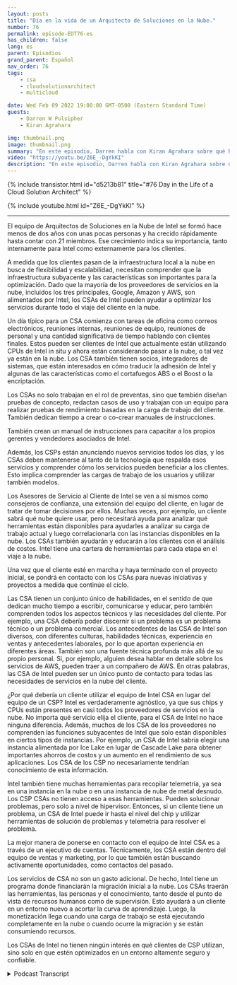 ```yaml
---
layout: posts
title: "Día en la vida de un Arquitecto de Soluciones en la Nube."
number: 76
permalink: episode-EDT76-es
has_children: false
lang: es
parent: Episodios
grand_parent: Español
nav_order: 76
tags:
    - csa
    - cloudsolutionarchitect
    - multicloud

date: Wed Feb 09 2022 19:00:00 GMT-0500 (Eastern Standard Time)
guests:
    - Darren W Pulsipher
    - Kiran Agrahara

img: thumbnail.png
image: thumbnail.png
summary: "En este episodio, Darren habla con Kiran Agrahara sobre qué hacen los Arquitectos de Soluciones en la Nube (CSAs) de Intel en un día para beneficiar no solo a los proveedores de servicios en la nube (CSPs), sino también a los usuarios finales."
video: "https://youtu.be/Z6E_-DgYkKI"
description: "En este episodio, Darren habla con Kiran Agrahara sobre qué hacen los Arquitectos de Soluciones en la Nube (CSAs) de Intel en un día para beneficiar no solo a los proveedores de servicios en la nube (CSPs), sino también a los usuarios finales."
---
```


<div>
{% include transistor.html id="d5213b81" title="#76 Day in the Life of a Cloud Solution Architect" %}

{% include youtube.html id="Z6E_-DgYkKI" %}
</div>

---

El equipo de Arquitectos de Soluciones en la Nube de Intel se formó hace menos de dos años con unas pocas personas y ha crecido rápidamente hasta contar con 21 miembros. Ese crecimiento indica su importancia, tanto internamente para Intel como externamente para los clientes.

A medida que los clientes pasan de la infraestructura local a la nube en busca de flexibilidad y escalabilidad, necesitan comprender que la infraestructura subyacente y las características son importantes para la optimización. Dado que la mayoría de los proveedores de servicios en la nube, incluidos los tres principales, Google, Amazon y AWS, son alimentados por Intel, los CSAs de Intel pueden ayudar a optimizar los servicios durante todo el viaje del cliente en la nube.

Un día típico para un CSA comienza con tareas de oficina como correos electrónicos, reuniones internas, reuniones de equipo, reuniones de personal y una cantidad significativa de tiempo hablando con clientes finales. Estos pueden ser clientes de Intel que actualmente están utilizando CPUs de Intel in situ y ahora están considerando pasar a la nube, o tal vez ya están en la nube. Los CSA también tienen socios, integradores de sistemas, que están interesados en cómo traducir la adhesión de Intel y algunas de las características como el cortafuegos ABS o el Boost o la encriptación.

Los CSAs no solo trabajan en el rol de preventas, sino que también diseñan pruebas de concepto, redactan casos de uso y trabajan con un equipo para realizar pruebas de rendimiento basadas en la carga de trabajo del cliente. También dedican tiempo a crear o co-crear manuales de instrucciones.

También crean un manual de instrucciones para capacitar a los propios gerentes y vendedores asociados de Intel.

Además, los CSPs están anunciando nuevos servicios todos los días, y los CSAs deben mantenerse al tanto de la tecnología que respalda esos servicios y comprender cómo los servicios pueden beneficiar a los clientes. Esto implica comprender las cargas de trabajo de los usuarios y utilizar también modelos.

Los Asesores de Servicio al Cliente de Intel se ven a sí mismos como consejeros de confianza, una extensión del equipo del cliente, en lugar de tratar de tomar decisiones por ellos. Muchas veces, por ejemplo, un cliente sabrá qué nube quiere usar, pero necesitará ayuda para analizar qué herramientas están disponibles para ayudarles a analizar su carga de trabajo actual y luego correlacionarla con las instancias disponibles en la nube. Los CSAs también ayudarán y educarán a los clientes con el análisis de costos. Intel tiene una cartera de herramientas para cada etapa en el viaje a la nube.

Una vez que el cliente esté en marcha y haya terminado con el proyecto inicial, se pondrá en contacto con los CSAs para nuevas iniciativas y proyectos a medida que continúe el ciclo.

Las CSA tienen un conjunto único de habilidades, en el sentido de que dedican mucho tiempo a escribir, comunicarse y educar, pero también comprenden todos los aspectos técnicos y las necesidades del cliente. Por ejemplo, una CSA debería poder discernir si un problema es un problema técnico o un problema comercial. Los antecedentes de las CSA de Intel son diversos, con diferentes culturas, habilidades técnicas, experiencia en ventas y antecedentes laborales, por lo que aportan experiencia en diferentes áreas. También son una fuente técnica profunda más allá de su propio personal. Si, por ejemplo, alguien desea hablar en detalle sobre los servicios de AWS, pueden traer a un compañero de AWS. En otras palabras, las CSA de Intel pueden ser un único punto de contacto para todas las necesidades de servicios en la nube del cliente.

¿Por qué debería un cliente utilizar el equipo de Intel CSA en lugar del equipo de un CSP? Intel es verdaderamente agnóstico, ya que sus chips y CPUs están presentes en casi todos los proveedores de servicios en la nube. No importa qué servicio elija el cliente, para el CSA de Intel no hace ninguna diferencia. Además, muchos de los CSA de los proveedores no comprenden las funciones subyacentes de Intel que solo están disponibles en ciertos tipos de instancias. Por ejemplo, un CSA de Intel sabría elegir una instancia alimentada por Ice Lake en lugar de Cascade Lake para obtener importantes ahorros de costos y un aumento en el rendimiento de sus aplicaciones. Los CSA de los CSP no necesariamente tendrían conocimiento de esta información.

Intel también tiene muchas herramientas para recopilar telemetría, ya sea en una instancia en la nube o en una instancia de nube de metal desnudo. Los CSP CSAs no tienen acceso a esas herramientas. Pueden solucionar problemas, pero solo a nivel de hipervisor. Entonces, si un cliente tiene un problema, un CSA de Intel puede ir hasta el nivel del chip y utilizar herramientas de solución de problemas y telemetría para resolver el problema.

La mejor manera de ponerse en contacto con el equipo de Intel CSA es a través de un ejecutivo de cuentas. Técnicamente, los CSA están dentro del equipo de ventas y marketing, por lo que también están buscando activamente oportunidades, como contactos del pasado.

Los servicios de CSA no son un gasto adicional. De hecho, Intel tiene un programa donde financiarán la migración inicial a la nube. Los CSAs traerán las herramientas, las personas y el conocimiento, tanto desde el punto de vista de recursos humanos como de supervisión. Esto ayudará a un cliente en un entorno nuevo a acortar la curva de aprendizaje. Luego, la monetización llega cuando una carga de trabajo se está ejecutando completamente en la nube o cuando ocurre la migración y se están consumiendo recursos.

Los CSAs de Intel no tienen ningún interés en qué clientes de CSP utilizan, sino solo en que estén optimizados en un entorno altamente seguro y confiable.



<details>
<summary> Podcast Transcript </summary>

<p></p>

</details>
